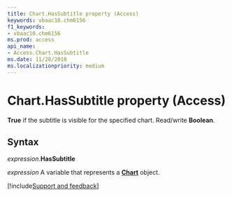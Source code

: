 ```yaml
---
title: Chart.HasSubtitle property (Access)
keywords: vbaac10.chm6156
f1_keywords:
- vbaac10.chm6156
ms.prod: access
api_name:
- Access.Chart.HasSubtitle
ms.date: 11/28/2018
ms.localizationpriority: medium
---
```



# Chart.HasSubtitle property (Access)

**True** if the subtitle is visible for the specified chart. Read/write **Boolean**.


## Syntax

_expression_.**HasSubtitle**

_expression_ A variable that represents a **[Chart](Access.Chart.md)** object.

[!include[Support and feedback](~/includes/feedback-boilerplate.md)]
